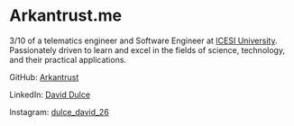 # Arkantrust.me

3/10 of a telematics engineer and Software Engineer at [ICESI University](https://www.icesi.edu.co/en).
Passionately driven to learn and excel in the fields of science, technology, and their practical applications.

GitHub: [Arkantrust](https://github.com/Arkantrust)

LinkedIn: [David Dulce](https://www.linkedin.com/in/david-dulce/)

Instagram: [dulce_david_26](https://www.instagram.com/dulce_david_26/)
